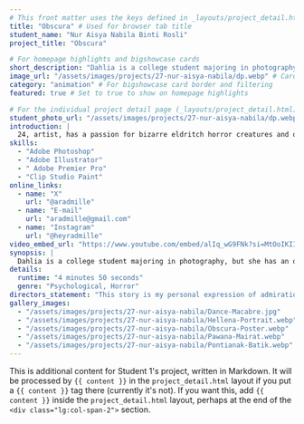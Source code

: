 ```yaml
---
# This front matter uses the keys defined in _layouts/project_detail.html
title: "Obscura" # Used for browser tab title
student_name: "Nur Aisya Nabila Binti Rosli"
project_title: "Obscura"

# For homepage highlights and bigshowcase cards
short_description: "Dahlia is a college student majoring in photography, but she has an obscure hobby: capturing images of dead animals and insects."
image_url: "/assets/images/projects/27-nur-aisya-nabila/dp.webp" # Card image
category: "animation" # For bigshowcase card border and filtering
featured: true # Set to true to show on homepage highlights

# For the individual project detail page (_layouts/project_detail.html)
student_photo_url: "/assets/images/projects/27-nur-aisya-nabila/dp.webp"
introduction: |
  24, artist, has a passion for bizarre eldritch horror creatures and obscure art. Kafka gets me (because who hasn’t felt like a giant bug, right?
skills:
  - "Adobe Photoshop"
  - "Adobe Illustrator"
  - " Adobe Premier Pro"
  - "Clip Studio Paint"
online_links:
  - name: "X"
    url: "@aradmille"
  - name: "E-mail"
    url: "aradmille@gmail.com"
  - name: "Instagram"
    url: "@heyradmille"
video_embed_url: "https://www.youtube.com/embed/alIq_wG9FNk?si=MtOoIKIImIkR8djl"
synopsis: |
  Dahlia is a college student majoring in photography, but she has an obscure hobby: capturing images of dead animals and insects. Due to this morally dubious obsession, she becomes haunted by a black, formless entity that terrorizes her waking life and invades her nightmares. This entity is the manifestation of her growing guilt. As the haunting intensifies, Dahlia is forced to confront her “guilty pleasure” and the psychological horror it invites.
details:
  runtime: "4 minutes 50 seconds"
  genre: "Psychological, Horror"
directors_statement: "This story is my personal expression of admiration for characters who are forced to confront moral dilemmas and face the consequences of their own actions. It's my way of channeling a deep love for Kafkaesque narratives, infused with my own creative style."
gallery_images:
  - "/assets/images/projects/27-nur-aisya-nabila/Dance-Macabre.jpg"
  - "/assets/images/projects/27-nur-aisya-nabila/Hellena-Portrait.webp"
  - "/assets/images/projects/27-nur-aisya-nabila/Obscura-Poster.webp"
  - "/assets/images/projects/27-nur-aisya-nabila/Pawana-Mairat.webp"
  - "/assets/images/projects/27-nur-aisya-nabila/Pontianak-Batik.webp"
---
```

<!-- You can add more content here in Markdown if needed, it will appear after the gallery -->
This is additional content for Student 1's project, written in Markdown.
It will be processed by `{{ content }}` in the `project_detail.html` layout if you put a `{{ content }}` tag there (currently it's not).
If you want this, add `{{ content }}` inside the `project_detail.html` layout, perhaps at the end of the `<div class="lg:col-span-2">` section.